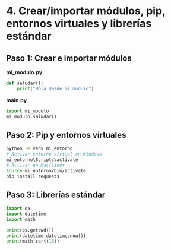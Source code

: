 # 4. Crear/importar módulos, pip, entornos virtuales y librerías estándar

## Paso 1: Crear e importar módulos

**mi_modulo.py**
```python
def saludar():
    print("Hola desde mi módulo")
```

**main.py**
```python
import mi_modulo
mi_modulo.saludar()
```

## Paso 2: Pip y entornos virtuales

```bash
python -m venv mi_entorno
# Activar entorno virtual en Windows
mi_entorno\Scripts\activate
# Activar en Mac/Linux
source mi_entorno/bin/activate
pip install requests
```

## Paso 3: Librerías estándar

```python
import os
import datetime
import math

print(os.getcwd())
print(datetime.datetime.now())
print(math.sqrt(16))
```